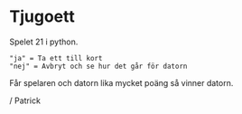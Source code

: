 # Tjugoett
Spelet 21 i python.

```
"ja" = Ta ett till kort   
"nej" = Avbryt och se hur det går för datorn
```

Får spelaren och datorn lika mycket poäng så vinner datorn.

/ Patrick
